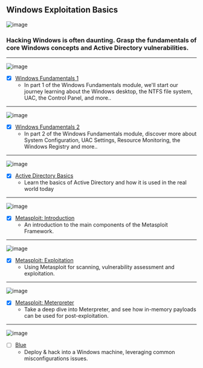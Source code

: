 ## Windows Exploitation Basics

![image](https://user-images.githubusercontent.com/51442719/172025577-75004a3d-4f29-4e78-babb-eff02e513856.png)

### Hacking Windows is often daunting. Grasp the fundamentals of core Windows concepts and Active Directory vulnerabilities.

---

![image](https://user-images.githubusercontent.com/51442719/173065258-4620e6a1-2a47-4e68-a327-ed913ffa3645.png)
- [x] [Windows Fundamentals 1](Windows%20Fundamentals%201)
  - In part 1 of the Windows Fundamentals module, we'll start our journey learning about the Windows desktop, the NTFS file system, UAC, the Control Panel, and more..

---

![image](https://user-images.githubusercontent.com/51442719/173065258-4620e6a1-2a47-4e68-a327-ed913ffa3645.png)
- [x] [Windows Fundamentals 2](Windows%20Fundamentals%202)
  - In part 2 of the Windows Fundamentals module, discover more about System Configuration, UAC Settings, Resource Monitoring, the Windows Registry and more..

---

![image](https://user-images.githubusercontent.com/51442719/173065421-b6378305-8969-4a61-a428-b3c739817228.png)
- [x] [Active Directory Basics](Active%20Directory%20Basics)
  - Learn the basics of Active Directory and how it is used in the real world today

---

![image](https://user-images.githubusercontent.com/51442719/173065496-52fa33c9-ddf4-4181-8863-25ea1b6ba63a.png)
- [x] [Metasploit: Introduction](./Metasploit:%2020Introduction)
  - An introduction to the main components of the Metasploit Framework.

---

![image](https://user-images.githubusercontent.com/51442719/173065496-52fa33c9-ddf4-4181-8863-25ea1b6ba63a.png)
- [x] [Metasploit: Exploitation](./Metasploit:%29Exploitation)
  - Using Metasploit for scanning, vulnerability assessment and exploitation.

---

![image](https://user-images.githubusercontent.com/51442719/173065496-52fa33c9-ddf4-4181-8863-25ea1b6ba63a.png)
- [x] [Metasploit: Meterpreter](./Metasploit:%20Meterpreter)
  - Take a deep dive into Meterpreter, and see how in-memory payloads can be used for post-exploitation.
---

![image](https://user-images.githubusercontent.com/51442719/173065599-45cfb8fd-bdd9-45b6-8ac1-0155d6092ee4.png)
- [ ] [Blue](Blue)
  - Deploy & hack into a Windows machine, leveraging common misconfigurations issues.
